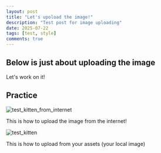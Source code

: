 ```yaml
---
layout: post
title: "Let's upoload the image!"
description: "Test post for image uploading"
date: 2025-07-22
tags: [test, style]
comments: true
---
```


Below is just about uploading the image
---
Let's work on it!


## Practice

![test_kitten_from_internet](https://images.pexels.com/photos/104827/cat-pet-animal-domestic-104827.jpeg?auto=compress&cs=tinysrgb&dpr=1&w=500)

This is how to upload the image from the internet!

![test_kitten](https://seohyunlees.github.io/paper-jekyll-theme/assets/images/test_cat_2.jfif)

This is how to upload from your assets (your local image)

